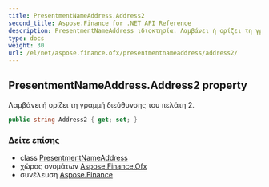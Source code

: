 ```yaml
---
title: PresentmentNameAddress.Address2
second_title: Aspose.Finance for .NET API Reference
description: PresentmentNameAddress ιδιοκτησία. Λαμβάνει ή ορίζει τη γραμμή διεύθυνσης του πελάτη 2.
type: docs
weight: 30
url: /el/net/aspose.finance.ofx/presentmentnameaddress/address2/
---
```

## PresentmentNameAddress.Address2 property

Λαμβάνει ή ορίζει τη γραμμή διεύθυνσης του πελάτη 2.

```csharp
public string Address2 { get; set; }
```

### Δείτε επίσης

* class [PresentmentNameAddress](../)
* χώρος ονομάτων [Aspose.Finance.Ofx](../../presentmentnameaddress/)
* συνέλευση [Aspose.Finance](../../../)


